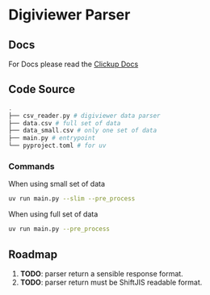 # Digiviewer Parser

## Docs
For Docs please read the [Clickup Docs](https://app.clickup.com/90161147485/v/dc/2kz0bvjx-2716/2kz0bvjx-636)


## Code Source
```php
.
├── csv_reader.py # digiviewer data parser
├── data.csv # full set of data
├── data_small.csv # only one set of data
├── main.py # entrypoint 
└── pyproject.toml # for uv
```

### Commands
When using small set of data
```bash
uv run main.py --slim --pre_process
```

When using full set of data
```bash
uv run main.py --pre_process
```

## Roadmap
1.  **TODO**: parser return a sensible response format.
2.  **TODO**: parser return must be ShiftJIS readable format.
